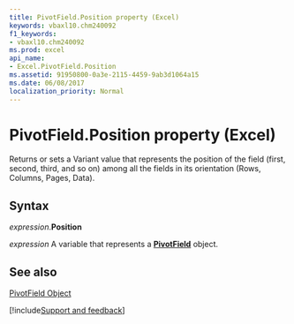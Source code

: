 ```yaml
---
title: PivotField.Position property (Excel)
keywords: vbaxl10.chm240092
f1_keywords:
- vbaxl10.chm240092
ms.prod: excel
api_name:
- Excel.PivotField.Position
ms.assetid: 91950800-0a3e-2115-4459-9ab3d1064a15
ms.date: 06/08/2017
localization_priority: Normal
---
```



# PivotField.Position property (Excel)

Returns or sets a Variant value that represents the position of the field (first, second, third, and so on) among all the fields in its orientation (Rows, Columns, Pages, Data).


## Syntax

_expression_.**Position**

_expression_ A variable that represents a **[PivotField](Excel.PivotField.md)** object.


## See also


[PivotField Object](Excel.PivotField.md)

[!include[Support and feedback](~/includes/feedback-boilerplate.md)]